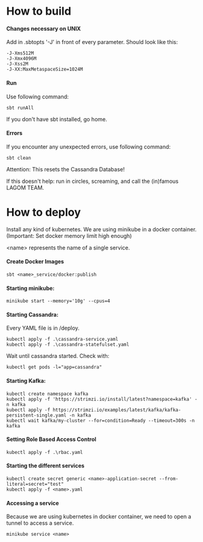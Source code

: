 # How to build

#### Changes necessary on UNIX
Add in .sbtopts '-J' in front of every parameter.
Should look like this:
```
-J-Xms512M
-J-Xmx4096M
-J-Xss2M
-J-XX:MaxMetaspaceSize=1024M
```

#### Run
Use following command:
```shell script
sbt runAll
````
If you don't have sbt installed, go home.

#### Errors
If you encounter any unexpected errors, use following command:
````shell script
sbt clean
````
Attention: This resets the Cassandra Database!

If this doesn't help: run in circles, screaming,
and call the (in)famous LAGOM TEAM.


# How to deploy

Install any kind of kubernetes. We are using minikube
in a docker container.
(Important: Set docker memory limit high enough)

\<name\> represents the name of a single service.

#### Create Docker Images
````sbtshell
sbt <name>_service/docker:publish
````

#### Starting minikube:
````shell script
minikube start --memory='10g' --cpus=4
```` 

#### Starting Cassandra:
Every YAML file is in /deploy.
````shell script
kubectl apply -f .\cassandra-service.yaml
kubectl apply -f .\cassandra-statefulset.yaml  
````
Wait until cassandra started. 
Check with: 
````shell script
kubectl get pods -l="app=cassandra"
````

#### Starting Kafka:
````shell script
kubectl create namespace kafka
kubectl apply -f 'https://strimzi.io/install/latest?namespace=kafka' -n kafka
kubectl apply -f https://strimzi.io/examples/latest/kafka/kafka-persistent-single.yaml -n kafka 
kubectl wait kafka/my-cluster --for=condition=Ready --timeout=300s -n kafka
````

#### Setting Role Based Access Control
````shell script
kubectl apply -f .\rbac.yaml 
````

#### Starting the different services
````shell script
kubectl create secret generic <name>-application-secret --from-literal=secret="test"
kubectl apply -f <name>.yaml
````

#### Accessing a service
Because we are using kubernetes in docker container, we
need to open a tunnel to access a service.
````shell script
minikube service <name>
````